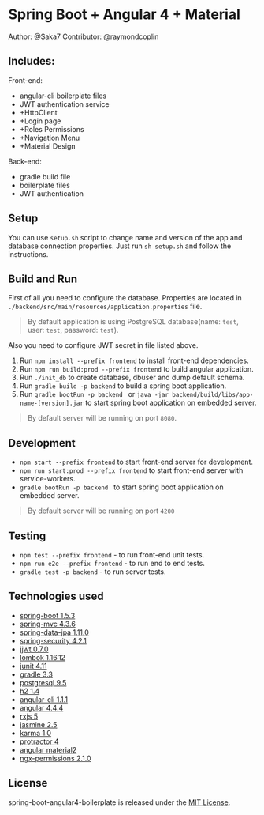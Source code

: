 # Spring Boot + Angular 4 + Material

Author: @Saka7
Contributor: @raymondcoplin

## Includes:

Front-end:

- angular-cli boilerplate files
- JWT authentication service
- +HttpClient
- +Login page
- +Roles Permissions
- +Navigation Menu
- +Material Design

Back-end:

- gradle build file
- boilerplate files
- JWT authentication

## Setup

You can use `setup.sh` script to change name and version of the app and database connection properties.
Just run `sh setup.sh` and follow the instructions.

## Build and Run

First of all you need to configure the database. Properties are located in `./backend/src/main/resources/application.properties` file.

> By default application is using PostgreSQL database(name: `test`, user: `test`, password: `test`).

Also you need to configure JWT secret in file listed above.

1. Run `npm install --prefix frontend` to install front-end dependencies.
2. Run `npm run build:prod --prefix frontend` to build angular application.
3. Run `./init_db` to create database, dbuser and dump default schema.
4. Run `gradle build -p backend` to build a spring boot application.
5. Run `gradle bootRun -p backend ` or `java -jar backend/build/libs/app-name-[version].jar` to start spring boot application on embedded server.

> By default server will be running on port `8080`.


## Development

- `npm start --prefix frontend` to start front-end server for development.
- `npm run start:prod --prefix frontend` to start front-end server with service-workers.
- `gradle bootRun -p backend ` to start spring boot application on embedded server.

> By default server will be running on port `4200`

## Testing

- `npm test --prefix frontend` - to run front-end unit tests.
- `npm run e2e --prefix frontend` - to run end to end tests.
- `gradle test -p backend` - to run server tests.

## Technologies used

- [spring-boot 1.5.3](https://projects.spring.io/spring-boot/)
- [spring-mvc 4.3.6](https://docs.spring.io/spring/docs/current/spring-framework-reference/html/mvc.html)
- [spring-data-jpa 1.11.0](http://projects.spring.io/spring-data-jpa/)
- [spring-security 4.2.1](https://projects.spring.io/spring-security/)
- [jjwt 0.7.0](https://github.com/jwtk/jjwt)
- [lombok 1.16.12](https://projectlombok.org/)
- [junit 4.11](http://junit.org/junit4/)
- [gradle 3.3](https://gradle.org/)
- [postgresql 9.5](https://www.postgresql.org/)
- [h2 1.4](http://www.h2database.com/html/main.html)
- [angular-cli 1.1.1](https://cli.angular.io/)
- [angular 4.4.4](https://angular.io/)
- [rxjs 5](http://reactivex.io/rxjs/)
- [jasmine 2.5](https://jasmine.github.io/)
- [karma 1.0](https://karma-runner.github.io/1.0/index.html)
- [protractor 4](http://www.protractortest.org/#/)
- [angular material2](https://material.angular.io/)
- [ngx-permissions 2.1.0](https://github.com/AlexKhymenko/ngx-permissions)

## License
spring-boot-angular4-boilerplate is released under the [MIT License](https://opensource.org/licenses/MIT).
